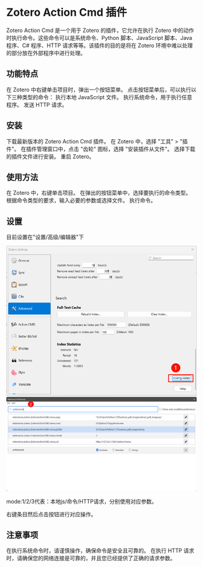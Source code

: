 # Zotero Action Cmd 插件

Zotero Action Cmd 是一个用于 Zotero 的插件，它允许在执行 Zotero 中的动作时执行命令。这些命令可以是系统命令、Python 脚本、JavaScript 脚本、Java 程序、C# 程序、HTTP 请求等等。该插件的目的是将在 Zotero 环境中难以处理的部分放在外部程序中进行处理。

## 功能特点

在 Zotero 中右键单击项目时，弹出一个按钮菜单。
点击按钮菜单后，可以执行以下三种类型的命令：
执行本地 JavaScript 文件。
执行系统命令，用于执行任意程序。
发送 HTTP 请求。

## 安装

下载最新版本的 Zotero Action Cmd 插件。
在 Zotero 中，选择 "工具" > "插件"。
在插件管理窗口中，点击 "齿轮" 图标，选择 "安装插件从文件"。
选择下载的插件文件进行安装。
重启 Zotero。

## 使用方法

在 Zotero 中，右键单击项目。
在弹出的按钮菜单中，选择要执行的命令类型。
根据命令类型的要求，输入必要的参数或选择文件。
执行命令。

## 设置
目前设置在"设置/高级/编辑器"下

![step1](https://github.com/Bowen-0x00/zotero-action-cmd/blob/main/images/settings1.png)
![step2](https://github.com/Bowen-0x00/zotero-action-cmd/blob/main/images/settings2.png)

mode:1/2/3代表：本地js/命令/HTTP请求，分别使用对应参数。

右键条目然后点击按钮进行对应操作。

## 注意事项

在执行系统命令时，请谨慎操作，确保命令是安全且可靠的。
在执行 HTTP 请求时，请确保您的网络连接是可靠的，并且您已经提供了正确的请求参数。